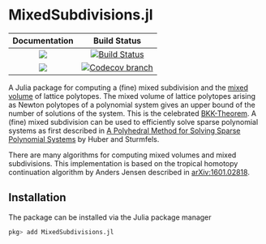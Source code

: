 # MixedSubdivisions.jl

| **Documentation** | **Build Status** |
|:-----------------:|:----------------:|
| [![][docs-stable-img]][docs-stable-url] | [![Build Status][build-img]][build-url] |
| [![][docs-latest-img]][docs-latest-url] | [![Codecov branch][codecov-img]][codecov-url] |


A Julia package for computing a (fine) mixed subdivision and the [mixed volume](https://en.wikipedia.org/wiki/Mixed_volume) of lattice polytopes.
The mixed volume of lattice polytopes arising as Newton polytopes of a polynomial system
gives an upper bound of the number of solutions of the system. This is the celebrated
[BKK-Theorem](https://en.wikipedia.org/wiki/Bernstein–Kushnirenko_theorem).
A (fine) mixed subdivision can be used to efficiently solve sparse polynomial systems as
first described in [A Polyhedral Method for Solving Sparse Polynomial Systems](https://www.jstor.org/stable/2153370)
by Huber and Sturmfels.

There are many algorithms for computing mixed volumes and mixed subdivisions. This implementation
is based on the tropical homotopy continuation algorithm by Anders Jensen described in [arXiv:1601.02818](https://arxiv.org/abs/1601.02818).

## Installation

The package can be installed via the Julia package manager
```julia
pkg> add MixedSubdivisions.jl
```


[docs-stable-img]: https://img.shields.io/badge/docs-stable-blue.svg
[docs-latest-img]: https://img.shields.io/badge/docs-latest-blue.svg
[docs-stable-url]: https://saschatimme.github.io/MixedSubdivisions.jl/stable
[docs-latest-url]: https://saschatimme.github.io/MixedSubdivisions.jl/latest

[build-img]: https://travis-ci.org/saschatimme/MixedSubdivisions.jl.svg?branch=master
[build-url]: https://travis-ci.org/saschatimme/MixedSubdivisions.jl
[codecov-img]: https://codecov.io/gh/saschatimme/MixedSubdivisions.jl/branch/master/graph/badge.svg
[codecov-url]: https://codecov.io/gh/saschatimme/MixedSubdivisions.jl

